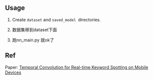 ## Usage

1. Create `dataset` and `saved_model `directories. 
2. 数据集移到dataset下面

3. 跑nn_main.py 就ok了



## Ref

Paper: [Temporal Convolution for Real-time Keyword Spotting on Mobile Devices](https://arxiv.org/pdf/1904.03814v2.pdf)